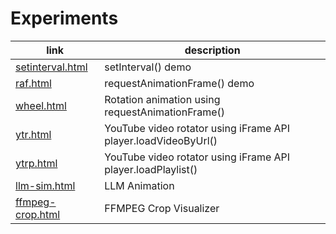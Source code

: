 # Experiments

| link                                                                          |   description                                                    |
|-------------------------------------------------------------------------------|------------------------------------------------------------------|
| [setinterval.html](https://amirlogic.github.io/experiments/setinterval.html)  | setInterval() demo                                               |
| [raf.html](https://amirlogic.github.io/experiments/raf.html)                  | requestAnimationFrame() demo                                     |
| [wheel.html](https://amirlogic.github.io/experiments/wheel.html)              | Rotation animation using requestAnimationFrame()                 |
| [ytr.html](https://amirlogic.github.io/experiments/ytr.html)                  | YouTube video rotator using iFrame API player.loadVideoByUrl()   |
| [ytrp.html](https://amirlogic.github.io/experiments/ytrp.html)                | YouTube video rotator using iFrame API player.loadPlaylist()     |
| [llm-sim.html](https://amirlogic.github.io/experiments/llm-sim.html)          | LLM Animation                                                    |
| [ffmpeg-crop.html](https://amirlogic.github.io/experiments/ffmpeg-crop.html)  | FFMPEG Crop Visualizer    |


